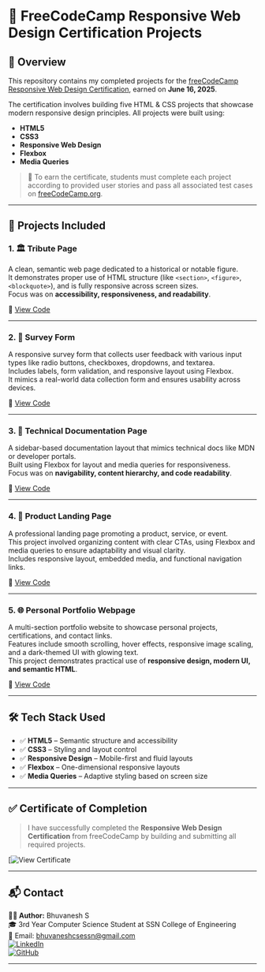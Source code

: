 # 🏁 FreeCodeCamp Responsive Web Design Certification Projects

## 📘 Overview

This repository contains my completed projects for the [freeCodeCamp Responsive Web Design Certification](https://www.freecodecamp.org/learn/responsive-web-design/), earned on **June 16, 2025**.  

The certification involves building five HTML & CSS projects that showcase modern responsive design principles. All projects were built using:

- **HTML5**
- **CSS3**
- **Responsive Web Design**
- **Flexbox**
- **Media Queries**

> 📌 To earn the certificate, students must complete each project according to provided user stories and pass all associated test cases on [freeCodeCamp.org](https://www.freecodecamp.org).

---

## 📁 Projects Included

### 1. 🏛️ Tribute Page

A clean, semantic web page dedicated to a historical or notable figure.  
It demonstrates proper use of HTML structure (like `<section>`, `<figure>`, `<blockquote>`), and is fully responsive across screen sizes.  
Focus was on **accessibility, responsiveness, and readability**.

📂 [View Code](./tribute-page)

---

### 2. 🧾 Survey Form

A responsive survey form that collects user feedback with various input types like radio buttons, checkboxes, dropdowns, and textarea.  
Includes labels, form validation, and responsive layout using Flexbox.  
It mimics a real-world data collection form and ensures usability across devices.

📂 [View Code](./survey-form)

---

### 3. 📄 Technical Documentation Page

A sidebar-based documentation layout that mimics technical docs like MDN or developer portals.  
Built using Flexbox for layout and media queries for responsiveness.  
Focus was on **navigability, content hierarchy, and code readability**.

📂 [View Code](./technical-documentation)

---

### 4. 📢 Product Landing Page

A professional landing page promoting a product, service, or event.  
This project involved organizing content with clear CTAs, using Flexbox and media queries to ensure adaptability and visual clarity.  
Includes responsive layout, embedded media, and functional navigation links.

📂 [View Code](./product-landing-page)

---

### 5. 🌐 Personal Portfolio Webpage

A multi-section portfolio website to showcase personal projects, certifications, and contact links.  
Features include smooth scrolling, hover effects, responsive image scaling, and a dark-themed UI with glowing text.  
This project demonstrates practical use of **responsive design, modern UI, and semantic HTML**.

📂 [View Code](./personal-portfolio)

---

## 🛠️ Tech Stack Used

- ✅ **HTML5** – Semantic structure and accessibility
- ✅ **CSS3** – Styling and layout control
- ✅ **Responsive Design** – Mobile-first and fluid layouts
- ✅ **Flexbox** – One-dimensional responsive layouts
- ✅ **Media Queries** – Adaptive styling based on screen size

---

## ✅ Certificate of Completion

> I have successfully completed the **Responsive Web Design Certification** from freeCodeCamp by building and submitting all required projects.

[![View Certificate]()

---

## 📬 Contact

**👨‍💻 Author:** Bhuvanesh S  
🎓 3rd Year Computer Science Student at SSN College of Engineering  
📧 Email: bhuvaneshcsessn@gmail.com  
[![LinkedIn](https://img.shields.io/badge/LinkedIn-0A66C2?style=for-the-badge&logo=linkedin&logoColor=white)](www.linkedin.com/in/bhuvanesh-cse)  
[![GitHub](https://img.shields.io/badge/GitHub-24292E?style=for-the-badge&logo=github&logoColor=white)](https://github.com/BHUVANESH-SSN)

---
